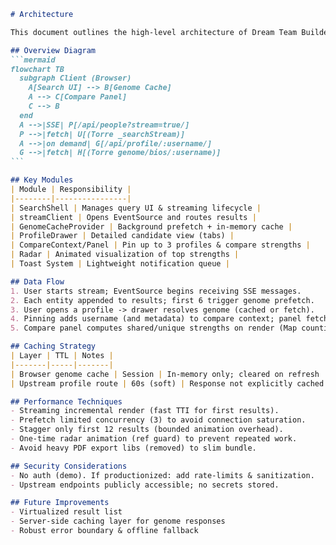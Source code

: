 ````markdown
# Architecture

This document outlines the high-level architecture of Dream Team Builder.

## Overview Diagram
```mermaid
flowchart TB
  subgraph Client (Browser)
    A[Search UI] --> B[Genome Cache]
    A --> C[Compare Panel]
    C --> B
  end
  A -->|SSE| P[/api/people?stream=true/]
  P -->|fetch| U[(Torre _searchStream)]
  A -->|on demand| G[/api/profile/:username/]
  G -->|fetch| H[(Torre genome/bios/:username)]
```

## Key Modules
| Module | Responsibility |
|--------|----------------|
| SearchShell | Manages query UI & streaming lifecycle |
| streamClient | Opens EventSource and routes results |
| GenomeCacheProvider | Background prefetch + in-memory cache |
| ProfileDrawer | Detailed candidate view (tabs) |
| CompareContext/Panel | Pin up to 3 profiles & compare strengths |
| Radar | Animated visualization of top strengths |
| Toast System | Lightweight notification queue |

## Data Flow
1. User starts stream; EventSource begins receiving SSE messages.
2. Each entity appended to results; first 6 trigger genome prefetch.
3. User opens a profile -> drawer resolves genome (cached or fetch).
4. Pinning adds username (and metadata) to compare context; panel fetches missing genomes lazily.
5. Compare panel computes shared/unique strengths on render (Map counting occurrences).

## Caching Strategy
| Layer | TTL | Notes |
|-------|-----|-------|
| Browser genome cache | Session | In-memory only; cleared on refresh |
| Upstream profile route | 60s (soft) | Response not explicitly cached yet client-side |

## Performance Techniques
- Streaming incremental render (fast TTI for first results).
- Prefetch limited concurrency (3) to avoid connection saturation.
- Stagger only first 12 results (bounded animation overhead).
- One-time radar animation (ref guard) to prevent repeated work.
- Avoid heavy PDF export libs (removed) to slim bundle.

## Security Considerations
- No auth (demo). If productionized: add rate-limits & sanitization.
- Upstream endpoints publicly accessible; no secrets stored.

## Future Improvements
- Virtualized result list
- Server-side caching layer for genome responses
- Robust error boundary & offline fallback

````
